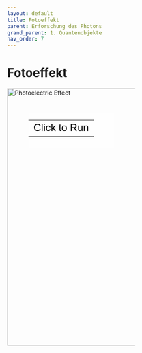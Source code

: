 ```yaml
---
layout: default
title: Fotoeffekt
parent: Erforschung des Photons
grand_parent: 1. Quantenobjekte
nav_order: 7
---
```


# Fotoeffekt
<div style="position: relative; width: 300px; height: 197px;"><a href="https://phet.colorado.edu/sims/nuclear-physics/alpha-decay_de.jnlp" style="text-decoration: none;"><img src="https://phet.colorado.edu/sims/photoelectric/photoelectric-600.png" alt="Photoelectric Effect" style="border: none;" width="800" height="600"/><div style="position: absolute; width: 200px; height: 80px; left: 50px; top: 58px; background-color: #FFF; opacity: 0.6; filter: alpha(opacity = 60);"></div><table style="position: absolute; width: 200px; height: 80px; left: 50px; top: 58px;"><tr><td style="text-align: center; color: #000; font-size: 24px; font-family: Arial,sans-serif;">Click to Run</td></tr></table></a></div>
